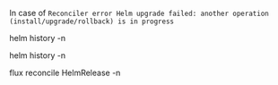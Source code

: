 
In case of `Reconciler error Helm upgrade failed: another operation (install/upgrade/rollback) is in progress`

helm history <HelmReleaseName> -n <HelmReleaseNameSpace>

helm history <HelmReleaseName> <Revision> -n <HelmReleaseNameSpace>

flux reconcile HelmRelease <HelmReleaseName> -n <HelmReleaseNameSpace>
